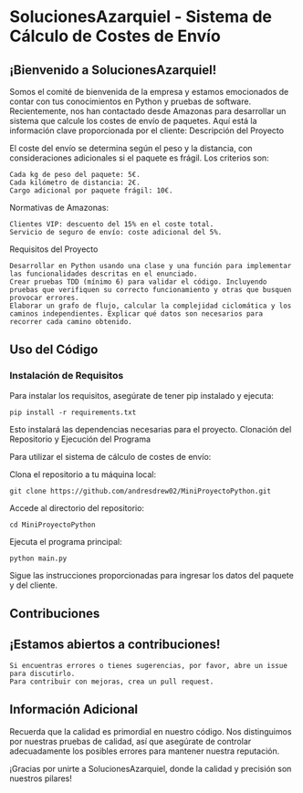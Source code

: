 # SolucionesAzarquiel - Sistema de Cálculo de Costes de Envío

## ¡Bienvenido a SolucionesAzarquiel!

Somos el comité de bienvenida de la empresa y estamos emocionados de contar con tus conocimientos en Python y pruebas de software. Recientemente, nos han contactado desde Amazonas para desarrollar un sistema que calcule los costes de envío de paquetes. Aquí está la información clave proporcionada por el cliente:
Descripción del Proyecto

El coste del envío se determina según el peso y la distancia, con consideraciones adicionales si el paquete es frágil. Los criterios son:

    Cada kg de peso del paquete: 5€.
    Cada kilómetro de distancia: 2€.
    Cargo adicional por paquete frágil: 10€.

Normativas de Amazonas:

    Clientes VIP: descuento del 15% en el coste total.
    Servicio de seguro de envío: coste adicional del 5%.

Requisitos del Proyecto

    Desarrollar en Python usando una clase y una función para implementar las funcionalidades descritas en el enunciado.
    Crear pruebas TDD (mínimo 6) para validar el código. Incluyendo pruebas que verifiquen su correcto funcionamiento y otras que busquen provocar errores.
    Elaborar un grafo de flujo, calcular la complejidad ciclomática y los caminos independientes. Explicar qué datos son necesarios para recorrer cada camino obtenido.

## Uso del Código
### Instalación de Requisitos

Para instalar los requisitos, asegúrate de tener pip instalado y ejecuta:

    pip install -r requirements.txt

Esto instalará las dependencias necesarias para el proyecto.
Clonación del Repositorio y Ejecución del Programa

Para utilizar el sistema de cálculo de costes de envío:

Clona el repositorio a tu máquina local:

    git clone https://github.com/andresdrew02/MiniProyectoPython.git

Accede al directorio del repositorio:

    cd MiniProyectoPython

Ejecuta el programa principal:

    python main.py

Sigue las instrucciones proporcionadas para ingresar los datos del paquete y del cliente.
## Contribuciones

## ¡Estamos abiertos a contribuciones!

    Si encuentras errores o tienes sugerencias, por favor, abre un issue para discutirlo.
    Para contribuir con mejoras, crea un pull request.

## Información Adicional

Recuerda que la calidad es primordial en nuestro código. Nos distinguimos por nuestras pruebas de calidad, así que asegúrate de controlar adecuadamente los posibles errores para mantener nuestra reputación.

¡Gracias por unirte a SolucionesAzarquiel, donde la calidad y precisión son nuestros pilares!
